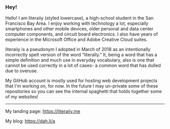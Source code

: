 ### Hey!

Hello! I am literaiiy (styled lowercase), a high-school student in the San Francisco Bay Area. I enjoy working with technology a lot, especially smartphones and other mobile devices, older personal and data center computer components, and circuit board electronics. I also have years of experience in the Microsoft Office and Adobe Creative Cloud suites.

literaiiy is a pseudonym I adopted in March of 2018 as an intentionally incorrectly spelt version of the word “literally.” It, being a word that has a simple definition and much use in everyday vocabulary, also is one that cannot be used correctly in a lot of cases- a common word that has dulled due to overuse.

My GitHub account is mostly used for hosting web development projects that I'm working on, for now. In the future I may un-private some of these repositories so you can see the internal spaghetti that holds together some of my websites!

---

My landing page: https://literaiiy.me

My blog: https://dah.li/a
